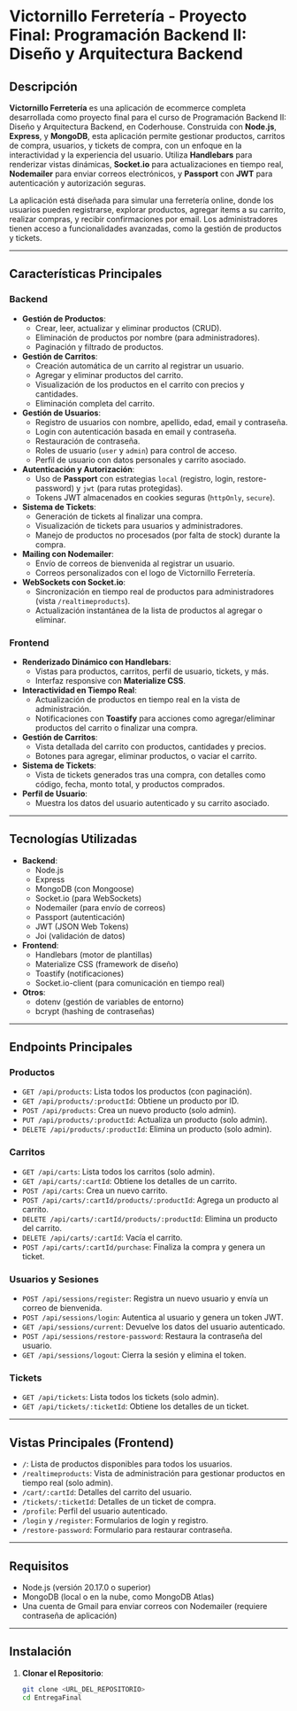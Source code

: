 # Victornillo Ferretería - Proyecto Final: Programación Backend II: Diseño y Arquitectura Backend

## Descripción

**Victornillo Ferretería** es una aplicación de ecommerce completa desarrollada como proyecto final para el curso de Programación Backend II: Diseño y Arquitectura Backend, en Coderhouse. Construida con **Node.js**, **Express**, y **MongoDB**, esta aplicación permite gestionar productos, carritos de compra, usuarios, y tickets de compra, con un enfoque en la interactividad y la experiencia del usuario. Utiliza **Handlebars** para renderizar vistas dinámicas, **Socket.io** para actualizaciones en tiempo real, **Nodemailer** para enviar correos electrónicos, y **Passport** con **JWT** para autenticación y autorización seguras.

La aplicación está diseñada para simular una ferretería online, donde los usuarios pueden registrarse, explorar productos, agregar items a su carrito, realizar compras, y recibir confirmaciones por email. Los administradores tienen acceso a funcionalidades avanzadas, como la gestión de productos y tickets.

---

## Características Principales

### **Backend**
- **Gestión de Productos**:
  - Crear, leer, actualizar y eliminar productos (CRUD).
  - Eliminación de productos por nombre (para administradores).
  - Paginación y filtrado de productos.
- **Gestión de Carritos**:
  - Creación automática de un carrito al registrar un usuario.
  - Agregar y eliminar productos del carrito.
  - Visualización de los productos en el carrito con precios y cantidades.
  - Eliminación completa del carrito.
- **Gestión de Usuarios**:
  - Registro de usuarios con nombre, apellido, edad, email y contraseña.
  - Login con autenticación basada en email y contraseña.
  - Restauración de contraseña.
  - Roles de usuario (`user` y `admin`) para control de acceso.
  - Perfil de usuario con datos personales y carrito asociado.
- **Autenticación y Autorización**:
  - Uso de **Passport** con estrategias `local` (registro, login, restore-password) y `jwt` (para rutas protegidas).
  - Tokens JWT almacenados en cookies seguras (`httpOnly`, `secure`).
- **Sistema de Tickets**:
  - Generación de tickets al finalizar una compra.
  - Visualización de tickets para usuarios y administradores.
  - Manejo de productos no procesados (por falta de stock) durante la compra.
- **Mailing con Nodemailer**:
  - Envío de correos de bienvenida al registrar un usuario.
  - Correos personalizados con el logo de Victornillo Ferretería.
- **WebSockets con Socket.io**:
  - Sincronización en tiempo real de productos para administradores (vista `/realtimeproducts`).
  - Actualización instantánea de la lista de productos al agregar o eliminar.

### **Frontend**
- **Renderizado Dinámico con Handlebars**:
  - Vistas para productos, carritos, perfil de usuario, tickets, y más.
  - Interfaz responsive con **Materialize CSS**.
- **Interactividad en Tiempo Real**:
  - Actualización de productos en tiempo real en la vista de administración.
  - Notificaciones con **Toastify** para acciones como agregar/eliminar productos del carrito o finalizar una compra.
- **Gestión de Carritos**:
  - Vista detallada del carrito con productos, cantidades y precios.
  - Botones para agregar, eliminar productos, o vaciar el carrito.
- **Sistema de Tickets**:
  - Vista de tickets generados tras una compra, con detalles como código, fecha, monto total, y productos comprados.
- **Perfil de Usuario**:
  - Muestra los datos del usuario autenticado y su carrito asociado.

---

## Tecnologías Utilizadas

- **Backend**:
  - Node.js
  - Express
  - MongoDB (con Mongoose)
  - Socket.io (para WebSockets)
  - Nodemailer (para envío de correos)
  - Passport (autenticación)
  - JWT (JSON Web Tokens)
  - Joi (validación de datos)
- **Frontend**:
  - Handlebars (motor de plantillas)
  - Materialize CSS (framework de diseño)
  - Toastify (notificaciones)
  - Socket.io-client (para comunicación en tiempo real)
- **Otros**:
  - dotenv (gestión de variables de entorno)
  - bcrypt (hashing de contraseñas)

---

## Endpoints Principales

### **Productos**
- `GET /api/products`: Lista todos los productos (con paginación).
- `GET /api/products/:productId`: Obtiene un producto por ID.
- `POST /api/products`: Crea un nuevo producto (solo admin).
- `PUT /api/products/:productId`: Actualiza un producto (solo admin).
- `DELETE /api/products/:productId`: Elimina un producto (solo admin).

### **Carritos**
- `GET /api/carts`: Lista todos los carritos (solo admin).
- `GET /api/carts/:cartId`: Obtiene los detalles de un carrito.
- `POST /api/carts`: Crea un nuevo carrito.
- `POST /api/carts/:cartId/products/:productId`: Agrega un producto al carrito.
- `DELETE /api/carts/:cartId/products/:productId`: Elimina un producto del carrito.
- `DELETE /api/carts/:cartId`: Vacía el carrito.
- `POST /api/carts/:cartId/purchase`: Finaliza la compra y genera un ticket.

### **Usuarios y Sesiones**
- `POST /api/sessions/register`: Registra un nuevo usuario y envía un correo de bienvenida.
- `POST /api/sessions/login`: Autentica al usuario y genera un token JWT.
- `GET /api/sessions/current`: Devuelve los datos del usuario autenticado.
- `POST /api/sessions/restore-password`: Restaura la contraseña del usuario.
- `GET /api/sessions/logout`: Cierra la sesión y elimina el token.

### **Tickets**
- `GET /api/tickets`: Lista todos los tickets (solo admin).
- `GET /api/tickets/:ticketId`: Obtiene los detalles de un ticket.

---

## Vistas Principales (Frontend)

- `/`: Lista de productos disponibles para todos los usuarios.
- `/realtimeproducts`: Vista de administración para gestionar productos en tiempo real (solo admin).
- `/cart/:cartId`: Detalles del carrito del usuario.
- `/tickets/:ticketId`: Detalles de un ticket de compra.
- `/profile`: Perfil del usuario autenticado.
- `/login` y `/register`: Formularios de login y registro.
- `/restore-password`: Formulario para restaurar contraseña.

---

## Requisitos

- Node.js (versión 20.17.0 o superior)
- MongoDB (local o en la nube, como MongoDB Atlas)
- Una cuenta de Gmail para enviar correos con Nodemailer (requiere contraseña de aplicación)

---

## Instalación

1. **Clonar el Repositorio**:
   ```bash
   git clone <URL_DEL_REPOSITORIO>
   cd EntregaFinal